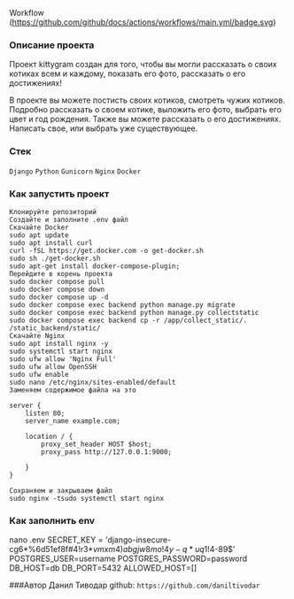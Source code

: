 Workflow
(https://github.com/github/docs/actions/workflows/main.yml/badge.svg)

### Описание проекта
Проект kittygram создан для того, чтобы вы могли рассказать о своих котиках всем и каждому,
показать его фото, рассказать о его достижениях!

В проекте вы можете постисть своих котиков, смотреть чужих котиков.
Подробно рассказать о своем котике, выложить его фото, выбрать его цвет и год рождения.
Также вы можете рассказать о его достижениях. Написать свое, или выбрать уже существующее.


### Стек
```Django```
```Python```
```Gunicorn```
```Nginx```
```Docker```


### Как запустить проект
```
Клонируйте репозиторий
Создайте и заполните .env файл
Скачайте Docker
sudo apt update
sudo apt install curl
curl -fSL https://get.docker.com -o get-docker.sh
sudo sh ./get-docker.sh
sudo apt-get install docker-compose-plugin;
Перейдите в корень проекта
sudo docker compose pull
sudo docker compose down
sudo docker compose up -d
sudo docker compose exec backend python manage.py migrate
sudo docker compose exec backend python manage.py collectstatic
sudo docker compose exec backend cp -r /app/collect_static/. /static_backend/static/
Скачайте Nginx
sudo apt install nginx -y
sudo systemctl start nginx
sudo ufw allow 'Nginx Full'
sudo ufw allow OpenSSH
sudo ufw enable
sudo nano /etc/nginx/sites-enabled/default
Заменяем содержимое файла на это

server {
    listen 80;
    server_name example.com;
    
    location / {
        proxy_set_header HOST $host;
        proxy_pass http://127.0.0.1:9000;

    }
}

Сохраняем и закрываем файл
sudo nginx -tsudo systemctl start nginx
```

### Как заполнить env
nano .env
SECRET_KEY = 'django-insecure-cg6*%6d51ef8f#4!r3*$vmxm4)abgjw8mo!4y-q*uq1!4$-89$'
POSTGRES_USER=username
POSTGRES_PASSWORD=password
DB_HOST=db
DB_PORT=5432
ALLOWED_HOST=[]

###Автор
Данил Тиводар github: ```https://github.com/daniltivodar```